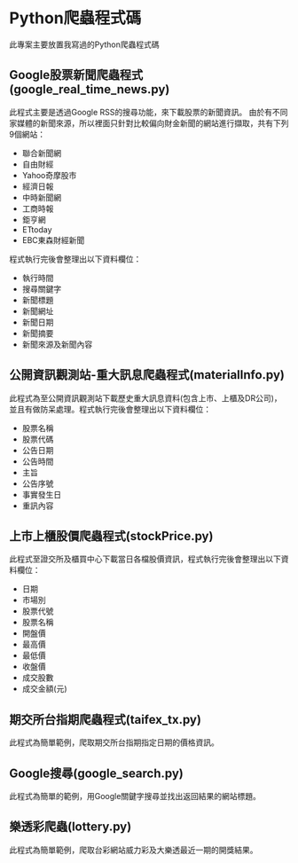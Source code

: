 # Python爬蟲程式碼

此專案主要放置我寫過的Python爬蟲程式碼

## Google股票新聞爬蟲程式(google_real_time_news.py)

此程式主要是透過Google RSS的搜尋功能，來下載股票的新聞資訊。
由於有不同家媒體的新聞來源，所以裡面只針對比較偏向財金新聞的網站進行擷取，共有下列9個網站：
* 聯合新聞網
* 自由財經
* Yahoo奇摩股市
* 經濟日報
* 中時新聞網
* 工商時報
* 鉅亨網
* ETtoday
* EBC東森財經新聞

程式執行完後會整理出以下資料欄位：
* 執行時間
* 搜尋關鍵字
* 新聞標題
* 新聞網址
* 新聞日期
* 新聞摘要
* 新聞來源及新聞內容

## 公開資訊觀測站-重大訊息爬蟲程式(materialInfo.py)

此程式為至公開資訊觀測站下載歷史重大訊息資料(包含上市、上櫃及DR公司)，並且有做防呆處理。程式執行完後會整理出以下資料欄位：
* 股票名稱
* 股票代碼
* 公告日期
* 公告時間
* 主旨
* 公告序號
* 事實發生日
* 重訊內容

## 上市上櫃股價爬蟲程式(stockPrice.py)

此程式至證交所及櫃買中心下載當日各檔股價資訊，程式執行完後會整理出以下資料欄位：
* 日期
* 市場別
* 股票代號
* 股票名稱
* 開盤價
* 最高價
* 最低價
* 收盤價
* 成交股數
* 成交金額(元)

## 期交所台指期爬蟲程式(taifex_tx.py)

此程式為簡單範例，爬取期交所台指期指定日期的價格資訊。

## Google搜尋(google_search.py)

此程式為簡單的範例，用Google關鍵字搜尋並找出返回結果的網站標題。

## 樂透彩爬蟲(lottery.py)

此程式為簡單範例，爬取台彩網站威力彩及大樂透最近一期的開獎結果。



